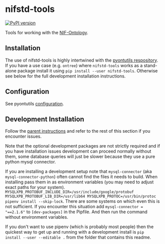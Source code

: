 # nifstd-tools
[![PyPI version](https://badge.fury.io/py/nifstd-tools.svg)](https://pypi.org/project/nifstd-tools/)

Tools for working with the [NIF-Ontology](https://github.com/SciCrunch/NIF-Ontology).

## Installation
The use of nifstd-tools is highly intertwined with the
[pyontutils respository](https://github.com/tgbugs/pyontutils).
If you have a use case (e.g. `ontree`) where `nifstd-tools` works as a
stand-alone package install it using `pip install --user nifstd-tools`.
Otherwise see below for the full development installation instructions.

## Configuration
See pyontutils [configuration](https://github.com/tgbugs/pyontutils/#configuration).

## Development Installation
Follow the [parent instructions](https://github.com/tgbugs/pyontutils/#development-installation)
and refer to the rest of this section if you encounter issues.

Note that the optional development packages are not strictly required and if you have
installation issues development can proceed normally without them, some database
queries will just be slower because they use a pure python mysql connector.

If you are installing a development setup note that `mysql-connector` (aka `mysql-connector-python`)
often cannot find the files it needs to build.  When installing pass them in as environment variables
(you may need to adjust exact paths for your system).
`MYSQLXPB_PROTOBUF_INCLUDE_DIR=/usr/include/google/protobuf MYSQLXPB_PROTOBUF_LIB_DIR=/usr/lib64 MYSQLXPB_PROTOC=/usr/bin/protoc pipenv install --skip-lock`.
There are some systems on which even this is not sufficient.
If you encounter this situation add `mysql-connector = "==2.1.6"` to `[dev-packages]` in the Pipfile.
And then run the command without environment variables.

If you don't want to use pipenv (which is probably most people) then the quickest
way to get up and running with a development install is `pip install --user --editable .`
from the folder that contains this readme.
